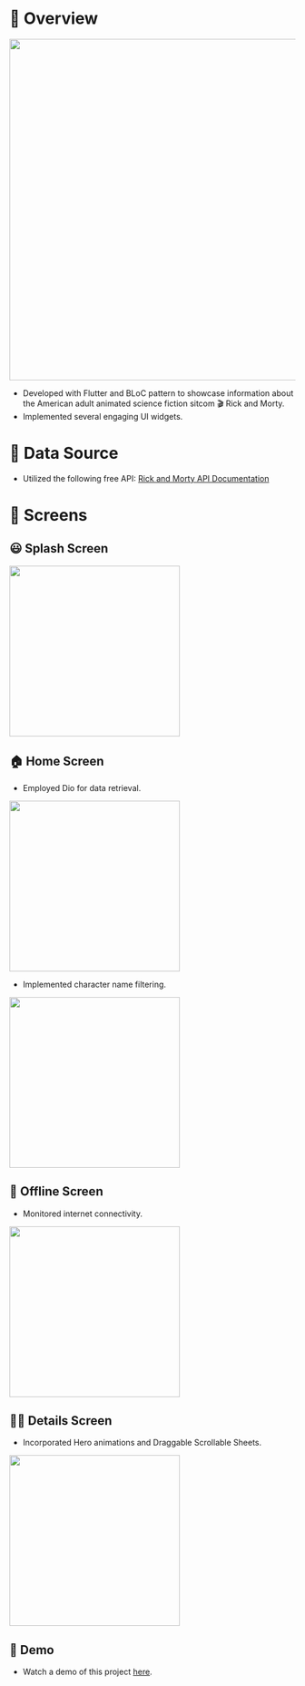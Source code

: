 # :blue_book: Overview

<img src="https://user-images.githubusercontent.com/38296077/126981491-e13d63ec-932d-4640-a9c2-927259ce48a7.jpg" width="600">

- Developed with Flutter and BLoC pattern to showcase information about the American adult animated science fiction sitcom :clapper: Rick and Morty.
- Implemented several engaging UI widgets.

# :pushpin: Data Source

- Utilized the following free API: [Rick and Morty API Documentation](https://rickandmortyapi.com/documentation/)

# :iphone: Screens

## :smiley: Splash Screen

<img src="https://github.com/ahmedmahmoud72/Rick-and-Morty-App/assets/88392155/1b57ea00-980c-4df2-afaf-ebca459659a7" width="300">

## :house: Home Screen

- Employed Dio for data retrieval.

<img src="https://github.com/ahmedmahmoud72/Rick-and-Morty-App/assets/88392155/fca9edcb-f154-49be-9284-8e1463bd1ddf" width="300">

- Implemented character name filtering.

<img src="https://github.com/ahmedmahmoud72/Rick-and-Morty-App/assets/88392155/5199d3bd-70ca-41b7-b758-344f9d4c0d74" width="300">

## 🚫 Offline Screen

- Monitored internet connectivity.

<img src="https://github.com/ahmedmahmoud72/Rick-and-Morty-App/assets/88392155/bcfc25ee-34d7-47fc-a0f3-fea0aa6118af" width="300">

## :man_astronaut: Details Screen

- Incorporated Hero animations and Draggable Scrollable Sheets.

<img src="https://github.com/ahmedmahmoud72/Rick-and-Morty-App/assets/88392155/c89501c6-4224-4199-ab25-d69d7be2c27b" width="300">

## 🎥 Demo

- Watch a demo of this project [here](https://drive.google.com/file/d/1QNLn-w57fYS7K4Y3hPqVUx_87GH5LotU/view?usp=sharing).
